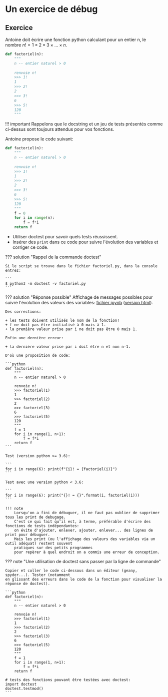# Un exercice de débug


 

## Exercice 


Antoine doit écrire une fonction python calculant pour un entier n, le nombre $n! = 1\times 2\times 3 \times ... \times n$.

```python
def factoriel(n):
    """
    n -- entier naturel > 0
    
    renvoie n!
    >>> 1!
    1
    >>> 2!
    2
    >>> 3!
    6
    >>> 5!
    120
    """
```

!!! important
    Rappelons que le docstring et un jeu de tests présentés comme ci-dessus
    sont toujours attendus pour vos fonctions.  
    
    
Antoine propose le code suivant:



```python
def factoriel(n):
    """
    n -- entier naturel > 0
    
    renvoie n!
    >>> 1!
    1
    >>> 2!
    2
    >>> 3!
    6
    >>> 5!
    120
    """
    f = 0
    for i in range(n):
        f = f*i
    return f
```

+ Utiliser doctest pour savoir quels tests réussissent.
+ Insérer des `print` dans ce code pour suivre l'évolution des variables et corriger ce code.



??? solution "Rappel de la commande doctest"

    Si le script se trouve dans le fichier factoriel.py, dans la console entrez:
    
    ```
    $ python3 -m doctest -v factoriel.py
    ```
    
    
??? solution "Réponse possible"
    Affichage de messages possibles pour suivre l'évolution des valeurs des variables:
    [fichier ipynb](fichiers/factoriel.ipynb) ([version html](fichiers/factoriel.html)).
    
    Des corrections:
    
    + les tests doivent utilisés le nom de la fonction!
    + f ne doit pas être initialisé à 0 mais à 1.
    + la première valeur prise par i ne doit pas être 0 mais 1.
    
    Enfin une dernière erreur:
    
    + la dernière valeur prise par i doit être n et non n-1.
    
    D'où une proposition de code:
    
    ```python
    def factoriel(n):
        """
        n -- entier naturel > 0

        renvoie n!
        >>> factoriel(1)
        1
        >>> factoriel(2)
        2
        >>> factoriel(3)
        6
        >>> factoriel(5)
        120
        """
        f = 1
        for i in range(1, n+1):
            f = f*i
        return f
    ```
    
    Test (version python >= 3.6):
    
    ```
    for i in range(6): print(f"{i}! = {factoriel(i)}")
    ```

    Test avec une version python < 3.6:
    
    ```
    for i in range(6): print("{}! = {}".format(i, factoriel(i)))
    ```
    
    !!! note
        Lorsqu'on a fini de débuguer, il ne faut pas oublier de supprimer tous les print de debugage.
        C'est ce qui fait qu'il est, à terme, préférable d'écrire des fonctions de tests indépendantes:
        on évite d'ajouter, enlever, ajouter, enlever... des lignes de print pour débuguer.
        Mais les print (ou l'affichage des valeurs des variables via un outil adéquat) restent souvent
        pratiques sur des petits programmes
        pour repèrer à quel endroit on a commis une erreur de conception.
         


??? note "Une utilisation de doctest sans passer par la ligne de commande"

    Copier et coller le code ci-dessous dans un éditeur (geany, spyder...). Tester (notamment
    en glissant des erreurs dans le code de la fonction pour visualiser la réponse de doctest).
    
    ```python
    def factoriel(n):
        """
        n -- entier naturel > 0

        renvoie n!
        >>> factoriel(1)
        1
        >>> factoriel(2)
        2
        >>> factoriel(3)
        6
        >>> factoriel(5)
        120
        """
        f = 1
        for i in range(1, n+1):
            f = f*i
        return f

    # tests des fonctions pouvant être testées avec doctest:
    import doctest
    doctest.testmod()
    ```
